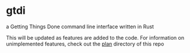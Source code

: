 # gtdi
a Getting Things Done command line interface written in Rust

This will be updated as features are added to the code. For information on unimplemented features, check out the [plan](https://github.com/phi12ip/gtdi/tree/master/plan) directory of this repo
